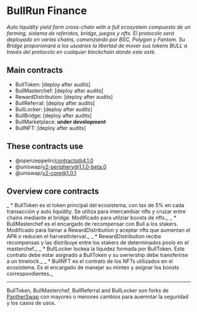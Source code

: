 # BullRun Finance

_Auto liquidity yield farm cross-chain with a full ecosystem compuesto de un farming, sistema de referidos, bridge, juegos y nfts._
_El protocolo será deployado en varias chains, comenzando por BSC, Polygon y Fantom. Su Bridge proporionará a los usuarios la libertad de mover sus tokens BULL a través del protocolo en cualquier blockchain donde este esté._

## Main contracts

* BullToken: [deploy after audits]
* BullMasterchef: [deploy after audits]
* RewardDistribution: [deploy after audits]
* BullReferral: [deploy after audits]
* BullLocker: [deploy after audits]
* BullBridge: [deploy after audits]
* BullMarketplace: **under development**
* BullNFT: [deploy after audits]

## These contracts use 
* @openzeppelin/contracts@4.1.0
* @uniswap/v2-periphery@1.1.0-beta.0
* @uniswap/v2-core@1.0.1

## Overview core contracts

_ * BullToken es el token principal del ecosistema, con tax de 5% en cada transacción y auto liquidity. Se utiliza para intercambiar nfts y cruzar entre chains mediante el bridge. Modificado para utilziar boosts de nfts._
_ * BullMasterchef es el encargado de recompensar con Bull a los stakers. Modificado para llamar a RewardDistribution y aceptar nfts que aumentan el APR o reducen el harvestInterval._
_ * RewardDistribution recibe recompensas y las distribuye entre los stakers de determinados pools en el masterchef._
_ * BullLocker lockea la liquidez formada por BullToken. Este contrato debe estar asignado a BullToken y su ownership debe transferirse a un timelock._
_ * BullNFT es el contrato de los NFTs utilizados en el ecosistema. Es el encargado de manejar su minteo y asignar los boosts correspondientes._

---
BullToken, BullMasterchef, BullReferral and BullLocker son forks de  [PantherSwap](https://github.com/pantherswap/panther-farm) con mayores o menores cambios para auemntar la seguridad y los casos de usos.
